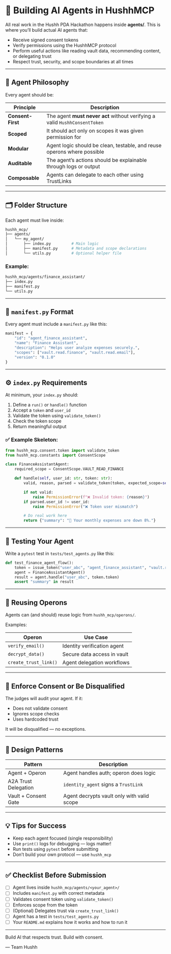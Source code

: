 # 🤖 Building AI Agents in HushhMCP

All real work in the Hushh PDA Hackathon happens inside **agents/**. This is where you’ll build actual AI agents that:

- Receive signed consent tokens
- Verify permissions using the HushhMCP protocol
- Perform useful actions like reading vault data, recommending content, or delegating trust
- Respect trust, security, and scope boundaries at all times

---

## 🧱 Agent Philosophy

Every agent should be:

| Principle       | Description |
|------------------|-------------|
| **Consent-First** | The agent **must never act** without verifying a valid `HushhConsentToken` |
| **Scoped**        | It should act only on scopes it was given permission for |
| **Modular**       | Agent logic should be clean, testable, and reuse operons where possible |
| **Auditable**     | The agent’s actions should be explainable through logs or output |
| **Composable**    | Agents can delegate to each other using TrustLinks |

---

## 🗂 Folder Structure

Each agent must live inside:

```bash
hushh_mcp/
├── agents/
│   └── my_agent/
│       ├── index.py         # Main logic
│       ├── manifest.py      # Metadata and scope declarations
│       └── utils.py         # Optional helper file
````

### Example:

```bash
hushh_mcp/agents/finance_assistant/
├── index.py
├── manifest.py
└── utils.py
```

---

## 📄 `manifest.py` Format

Every agent must include a `manifest.py` like this:

```python
manifest = {
    "id": "agent_finance_assistant",
    "name": "Finance Assistant",
    "description": "Helps user analyze expenses securely.",
    "scopes": ["vault.read.finance", "vault.read.email"],
    "version": "0.1.0"
}
```

---

## ⚙️ `index.py` Requirements

At minimum, your `index.py` should:

1. Define a `run()` or `handle()` function
2. Accept a `token` and `user_id`
3. Validate the token using `validate_token()`
4. Check the token scope
5. Return meaningful output

### ✅ Example Skeleton:

```python
from hushh_mcp.consent.token import validate_token
from hushh_mcp.constants import ConsentScope

class FinanceAssistantAgent:
    required_scope = ConsentScope.VAULT_READ_FINANCE

    def handle(self, user_id: str, token: str):
        valid, reason, parsed = validate_token(token, expected_scope=self.required_scope)

        if not valid:
            raise PermissionError(f"❌ Invalid token: {reason}")
        if parsed.user_id != user_id:
            raise PermissionError("❌ Token user mismatch")

        # Do real work here
        return {"summary": "💸 Your monthly expenses are down 8%."}
```

---

## 🧪 Testing Your Agent

Write a `pytest` test in `tests/test_agents.py` like this:

```python
def test_finance_agent_flow():
    token = issue_token("user_abc", "agent_finance_assistant", "vault.read.finance")
    agent = FinanceAssistantAgent()
    result = agent.handle("user_abc", token.token)
    assert "summary" in result
```

---

## 🧬 Reusing Operons

Agents can (and should) reuse logic from `hushh_mcp/operons/`.

Examples:

| Operon                | Use Case                    |
| --------------------- | --------------------------- |
| `verify_email()`      | Identity verification agent |
| `decrypt_data()`      | Secure data access in vault |
| `create_trust_link()` | Agent delegation workflows  |

---

## 🔐 Enforce Consent or Be Disqualified

The judges will audit your agent. If it:

* Does not validate consent
* Ignores scope checks
* Uses hardcoded trust

It will be disqualified — no exceptions.

---

## 🧭 Design Patterns

| Pattern              | Description                                |
| -------------------- | ------------------------------------------ |
| Agent + Operon       | Agent handles auth; operon does logic      |
| A2A Trust Delegation | `identity_agent` signs a `TrustLink`       |
| Vault + Consent Gate | Agent decrypts vault only with valid scope |

---

## 💡 Tips for Success

* Keep each agent focused (single responsibility)
* Use `print()` logs for debugging — logs matter!
* Run tests using `pytest` before submitting
* Don’t build your own protocol — use `hushh_mcp`

---

## ✅ Checklist Before Submission

* [ ] Agent lives inside `hushh_mcp/agents/<your_agent>/`
* [ ] Includes `manifest.py` with correct metadata
* [ ] Validates consent token using `validate_token()`
* [ ] Enforces scope from the token
* [ ] (Optional) Delegates trust via `create_trust_link()`
* [ ] Agent has a test in `tests/test_agents.py`
* [ ] Your `README.md` explains how it works and how to run it

---

Build AI that respects trust.
Build with consent.

—
Team Hushh

```
